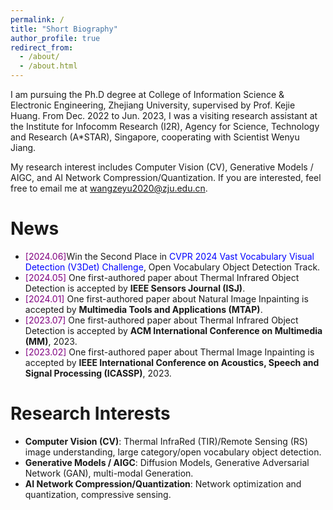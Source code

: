 ```yaml
---
permalink: /
title: "Short Biography"
author_profile: true
redirect_from: 
  - /about/
  - /about.html
---
```


I am pursuing the Ph.D degree at College of Information Science & Electronic Engineering, Zhejiang University, supervised by Prof. Kejie Huang. From Dec. 2022 to Jun. 2023, I was a visiting research assistant at the Institute for Infocomm Research (I2R), Agency for Science, Technology and Research (A*STAR), Singapore, cooperating with Scientist Wenyu Jiang.

My research interest includes Computer Vision (CV), Generative Models / AIGC, and AI Network Compression/Quantization. If you are interested, feel free to email me at wangzeyu2020@zju.edu.cn.

News
======
- <font color=Purple>[2024.06]</font>Win the Second Place in <font color=Blue>CVPR 2024 Vast Vocabulary Visual Detection (V3Det) Challenge</font>, Open Vocabulary Object Detection Track.
- <font color=Purple>[2024.05]</font> One first-authored paper about Thermal Infrared Object Detection is accepted by __IEEE Sensors Journal (ISJ)__.
- <font color=Purple>[2024.01]</font> One first-authored paper about Natural Image Inpainting is accepted by __Multimedia Tools and Applications (MTAP)__.
- <font color=Purple>[2023.07]</font> One first-authored paper about Thermal Infrared Object Detection is accepted by __ACM International Conference on Multimedia (MM)__, 2023.
- <font color=Purple>[2023.02]</font> One first-authored paper about Thermal Image Inpainting is accepted by __IEEE International Conference on Acoustics, Speech and Signal Processing (ICASSP)__, 2023.

Research Interests
======
- __Computer Vision (CV)__: Thermal InfraRed (TIR)/Remote Sensing (RS) image understanding, large category/open vocabulary object detection.
- __Generative Models / AIGC__: Diffusion Models, Generative Adversarial Network (GAN), multi-modal Generation.
- __AI Network Compression/Quantization__: Network optimization and quantization, compressive sensing.
